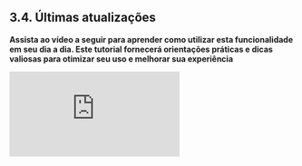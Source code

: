 ## 3.4. Últimas atualizações

**Assista ao vídeo a seguir para aprender como utilizar esta funcionalidade em seu dia a dia. Este tutorial fornecerá orientações práticas e dicas valiosas para otimizar seu uso e melhorar sua experiência**

<div class="video-container">
  <iframe
    src="https://player.vimeo.com/video/1121181271"
    title="Tutoria Vimeo"
    frameborder="0"
    allow="autoplay; fullscreen; picture-in-picture"
    allowfullscreen>
  </iframe>
</div>
